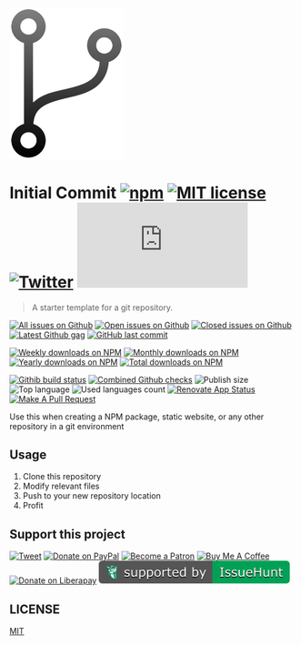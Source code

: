 <img src="https://raw.githubusercontent.com/scriptex/initial-commit/master/initial-commit.svg" alt="Initial commit Logo" width="200" />

# Initial Commit [![npm][npm-version-img]][npm-version-url] [![MIT license][license-img]][license-url] [![Twitter][twitter-img]][twitter-url] [![Analytics][analytics-img]][analytics-url]

> A starter template for a git repository.

[![All issues on Github][github-issues-img]][github-issues-url]
[![Open issues on Github][github-open-issues-img]][github-open-issues-url]
[![Closed issues on Github][github-closed-issues-img]][github-closed-issues-url]
[![Latest Github gag][github-tag-img]][github-tag-url]
[![GitHub last commit][last-commit-img]][last-commit-url]

[![Weekly downloads on NPM][npm-downloads-weekly-img]][npm-url]
[![Monthly downloads on NPM][npm-downloads-monthly-img]][npm-url]
[![Yearly downloads on NPM][npm-downloads-yearly-img]][npm-url]
[![Total downloads on NPM][npm-downloads-total-img]][npm-url]

[![Githib build status][github-status-img]][github-status-url]
[![Combined Github checks][github-checks-img]][github-checks-url]
![Publish size][publish-size-img]
![Top language][github-top-language-img]
![Used languages count][github-languages-img]
[![Renovate App Status][renovateapp-img]][renovateapp-url]
[![Make A Pull Request][prs-welcome-img]][prs-welcome-url]

Use this when creating a NPM package, static website, or any other repository in a git environment

## Usage

1. Clone this repository
2. Modify relevant files
3. Push to your new repository location
4. Profit

## Support this project

[![Tweet][tweet-img]][tweet-url]
[![Donate on PayPal][paypal-img]][paypal-url]
[![Become a Patron][patreon-img]][patreon-url]
[![Buy Me A Coffee][ko-fi-img]][ko-fi-url]
[![Donate on Liberapay][liberapay-img]][liberapay-url]
[![Donate on Issuehunt][issuehunt-img]][issuehunt-url]

## LICENSE

[MIT][license-url]

[npm-version-img]: https://badgen.net/npm/v/webpack-mpa?icon=npm
[npm-version-url]: https://www.npmjs.com/package/webpack-mpa
[license-img]: https://badgen.net/npm/license/webpack-mpa
[license-url]: https://github.com/scriptex/webpack-mpa/blob/master/LICENSE
[twitter-url]: https://twitter.com/scriptexbg
[twitter-img]: https://badgen.net/twitter/follow/scriptexbg?icon=twitter&color=1da1f2&cache=300
[github-tag-img]: https://badgen.net/github/tag/scriptex/webpack-mpa?icon=github
[github-tag-url]: https://github.com/scriptex/webpack-mpa/releases/latest
[github-checks-img]: https://badgen.net/github/checks/scriptex/webpack-mpa?icon=github
[github-checks-url]: https://github.com/scriptex/webpack-mpa
[github-issues-img]: https://badgen.net/github/issues/scriptex/webpack-mpa?icon=github
[github-issues-url]: https://github.com/scriptex/webpack-mpa/issues
[github-open-issues-img]: https://badgen.net/github/open-issues/scriptex/webpack-mpa?icon=github
[github-open-issues-url]: https://github.com/scriptex/webpack-mpa/issues?q=is%3Aopen+is%3Aissue
[github-closed-issues-img]: https://badgen.net/github/closed-issues/scriptex/webpack-mpa?icon=github
[github-closed-issues-url]: https://github.com/scriptex/webpack-mpa/issues?q=is%3Aissue+is%3Aclosed
[last-commit-img]: https://badgen.net/github/last-commit/scriptex/webpack-mpa?icon=github
[last-commit-url]: https://github.com/scriptex/webpack-mpa/commits/master
[analytics-img]: https://ga-beacon.appspot.com/UA-83446952-1/github.com/scriptex/webpack-mpa/README.md
[analytics-url]: https://github.com/scriptex/webpack-mpa/
[npm-downloads-weekly-img]: https://badgen.net/npm/dw/webpack-mpa?icon=npm
[npm-downloads-monthly-img]: https://badgen.net/npm/dm/webpack-mpa?icon=npm
[npm-downloads-yearly-img]: https://badgen.net/npm/dy/webpack-mpa?icon=npm
[npm-downloads-total-img]: https://badgen.net/npm/dt/webpack-mpa?icon=npm
[npm-url]: https://www.npmjs.com/package/webpack-mpa
[tweet-img]: https://img.shields.io/badge/Tweet-Share_this_repository-blue.svg?style=flat-square&logo=twitter&color=38A1F3
[tweet-url]: https://twitter.com/intent/tweet?text=Checkout%20this%20awesome%20software%20project%3A&url=https%3A%2F%2Fgithub.com%2Fscriptex%2Fwebpack-mpa&via=scriptexbg&hashtags=software%2Cgithub%2Ccode%2Cawesome
[paypal-img]: https://img.shields.io/badge/Donate-Support_me_on_PayPal-blue.svg?style=flat-square&logo=paypal&color=222d65
[paypal-url]: https://www.paypal.me/scriptex
[patreon-img]: https://img.shields.io/badge/Become_Patron-Support_me_on_Patreon-blue.svg?style=flat-square&logo=patreon&color=e64413
[patreon-url]: https://www.patreon.com/atanas
[ko-fi-img]: https://img.shields.io/badge/Donate-Buy%20me%20a%20coffee-yellow.svg?logo=ko-fi
[ko-fi-url]: https://ko-fi.com/scriptex
[liberapay-img]: https://img.shields.io/liberapay/receives/scriptex.svg?logo=liberapay
[liberapay-url]: https://liberapay.com/scriptex
[issuehunt-img]: https://raw.githubusercontent.com/BoostIO/issuehunt-materials/master/v1/issuehunt-shield-v1.svg
[issuehunt-url]: https://issuehunt.io/r/scriptex/webpack-mpa
[publish-size-img]: https://badgen.net/packagephobia/publish/webpack-mpa
[renovateapp-img]: https://badgen.net/badge/renovate/enabled/green?cache=300
[renovateapp-url]: https://renovatebot.com
[prs-welcome-img]: https://badgen.net/badge/PRs/welcome/green?cache=300
[prs-welcome-url]: https://github.com/scriptex/webpack-mpa/pulls
[github-status-img]: https://badgen.net/github/status/scriptex/webpack-mpa?icon=github
[github-status-url]: https://github.com/scriptex/webpack-mpa/actions/workflows/build.yml
[github-languages-img]: https://img.shields.io/github/languages/count/scriptex/webpack-mpa
[github-top-language-img]: https://img.shields.io/github/languages/top/scriptex/webpack-mpa
